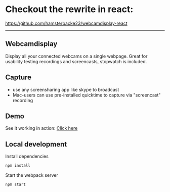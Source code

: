 # Checkout the rewrite in react:
https://github.com/hamsterbacke23/webcamdisplay-react

-----
## Webcamdisplay
Display all your connected webcams on a single webpage.
Great for usability testing recordings and screencasts, stopwatch is included.

## Capture
- use any screensharing app like skype to broadcast 
- Mac-users can use pre-installed quicktime to capture via "screencast" recording

## Demo
See it working in action: [Click here](https://hamsterbacke23.github.io/webcamdisplay/)

## Local development

Install dependencies
```bash
npm install
```

Start the webpack server 
```bash
npm start
```
